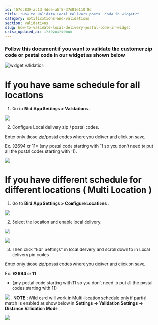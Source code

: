 ```yaml
---
id: 467dc839-ac13-4dde-a6f5-37d01e110f8d
title: "How to validate Local Delivery postal code in widget?"
category: notifications-and-validations
section: validations
slug: how-to-validate-local-delivery-postal-code-in-widget
crisp_updated_at: 1739204749000
---
```


### Follow this document if you want to validate the customer zip code or postal code in our widget as shown below

![widget validation](https://storage.crisp.chat/users/helpdesk/website/ca826b447482b000/image_m5c2et.png)

# If you have same schedule for all locations

1. Go to **Bird App Settings > Validations** .

![](https://storage.crisp.chat/users/helpdesk/website/ca826b447482b000/screenshot-2025-01-06-at-11012_tkeuzb.png)

2. Configure Local delivery zip / postal codes.

Enter only those zip/postal codes where you deliver and click on save.

Ex. 92694 or 11* (any postal code starting with 11 so you don't need to put all the postal codes starting with 11).

![](https://storage.crisp.chat/users/helpdesk/website/ca826b447482b000/screenshot-2024-12-24-033107_157sm74.png)

# If you have different schedule for different locations ( Multi Location )

1. Go to **Bird App Settings > Configure Locations** .

![](https://storage.crisp.chat/users/helpdesk/website/ca826b447482b000/screenshot-2025-01-06-at-11061_1tcfsui.png)

2. Select the location and enable local delivery.

![](https://storage.crisp.chat/users/helpdesk/website/ca826b447482b000/screenshot-2025-01-06-at-11101_1ig78i2.png)

![](https://storage.crisp.chat/users/helpdesk/website/ca826b447482b000/screenshot-2025-01-06-at-11134_18w9cqi.png)

3. Then click "Edit Settings" in local delivery and scroll down to in Local delivery pin codes

Enter only those zip/postal codes where you deliver and click on save.

Ex. **92694 or 11** 
* (any postal code starting with 11 so you don't need to put all the postal codes starting with 11).

![](https://storage.crisp.chat/users/helpdesk/website/ca826b447482b000/screenshot-2024-12-24-034218_462f1e.png)
.
**NOTE** : Wild card will work in Multi-location schedule only if partial match is enabled as show below in **Settings -> Validation Settings -> Distance Validation Mode**

![](https://storage.crisp.chat/users/helpdesk/website/ca826b447482b000/screenshot-2024-12-24-034342_9hq6ng.png)
